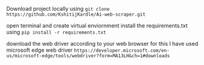 Download project locally using `git clone https://github.com/KshitijKardle/Ai-web-scraper.git`

open terminal and create virtual enviornment 
install the requirements.txt using `pip install -r requirements.txt`

download the web driver according to your web browser for this I have used microsoft edge web driver `https://developer.microsoft.com/en-us/microsoft-edge/tools/webdriver?form=MA13LH&ch=1#downloads`
